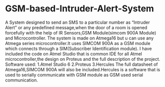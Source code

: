 # GSM-based-Intruder-Alert-System
A System designed to send an SMS to a particular number as “Intruder Alert” or any predefined message,when the door of a room is opened forcefully  with the help of IR Sensors,GSM Module(simcom 900A Module) and Microcontroller.
The system is made on Atmega16 but u can use any Atmega series microcontroller.It uses SIMCOM 900A as a GSM module which connects through a SIM(Subscriber Identification module).
I have included the code on Atmel Studio that is common IDE for all Atmel microcontroller,the design on Proteus and the full description of the project.
Software used:
1.Atmel Studio 6
2.Proteus
3.Hercules
The full datasheet of Atmega16,SIMCOM 900A will also be included.Hercules is a software that is used to serially communicate with GSM module as GSM used serial communication.
